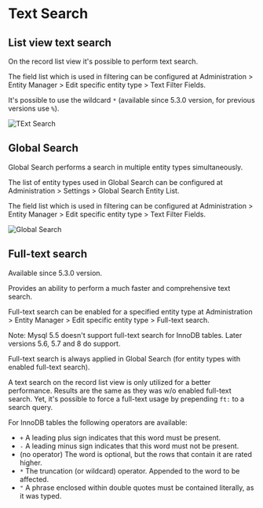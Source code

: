 # Text Search

## List view text search

On the record list view it's possible to perform text search.

The field list which is used in filtering can be configured at Administration > Entity Manager > Edit specific entity type > Text Filter Fields.

It's possible to use the wildcard `*` (available since 5.3.0 version, for previous versions use `%`).

![TExt Search](https://raw.githubusercontent.com/espocrm/documentation/master/_static/images/user-guide/text-search/1.png)

## Global Search

Global Search performs a search in multiple entity types simultaneously.

The list of entity types used in Global Search can be configured at Administration > Settings > Global Search Entity List.

The field list which is used in filtering can be configured at Administration > Entity Manager > Edit specific entity type > Text Filter Fields.

![Global Search](https://raw.githubusercontent.com/espocrm/documentation/master/_static/images/user-guide/text-search/2.png)

## Full-text search

Available since 5.3.0 version.

Provides an ability to perform a much faster and comprehensive text search.

Full-text search can be enabled for a specified entity type at Administration > Entity Manager > Edit specific entity type > Full-text search.

Note: Mysql 5.5 doesn't support full-text search for InnoDB tables. Later versions 5.6, 5.7 and 8 do support.

Full-text search is always applied in Global Search (for entity types with enabled full-text search).

A text search on the record list view is only utilized for a better performance. Results are the same as they was w/o enabled full-text search. Yet, it's possible to force a full-text usage by prepending `ft:` to a search query.

For InnoDB tables the following operators are available:

* `+` A leading plus sign indicates that this word must be present.
* `-` A leading minus sign indicates that this word must not be present.
* (no operator) The word is optional, but the rows that contain it are rated higher.
* `*` The truncation (or wildcard) operator. Appended to the word to be affected.
* `"` A phrase enclosed within double quotes must be contained literally, as it was typed.
